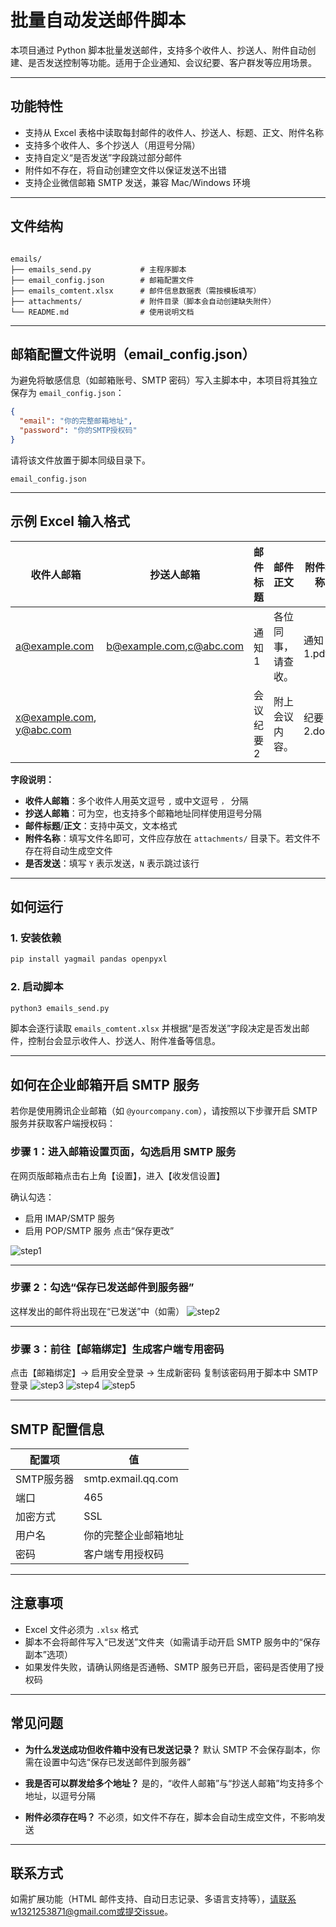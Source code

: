 # 批量自动发送邮件脚本

本项目通过 Python 脚本批量发送邮件，支持多个收件人、抄送人、附件自动创建、是否发送控制等功能。适用于企业通知、会议纪要、客户群发等应用场景。

---

## 功能特性

- 支持从 Excel 表格中读取每封邮件的收件人、抄送人、标题、正文、附件名称
- 支持多个收件人、多个抄送人（用逗号分隔）
- 支持自定义“是否发送”字段跳过部分邮件
- 附件如不存在，将自动创建空文件以保证发送不出错
- 支持企业微信邮箱 SMTP 发送，兼容 Mac/Windows 环境

---

## 文件结构

```

emails/
├── emails_send.py           # 主程序脚本
├── email_config.json        # 邮箱配置文件
├── emails_comtent.xlsx      # 邮件信息数据表（需按模板填写）
├── attachments/             # 附件目录（脚本会自动创建缺失附件）
└── README.md                # 使用说明文档

````
---

## 邮箱配置文件说明（email\_config.json）

为避免将敏感信息（如邮箱账号、SMTP 密码）写入主脚本中，本项目将其独立保存为 `email_config.json`：

```json
{
  "email": "你的完整邮箱地址",
  "password": "你的SMTP授权码"
}
```

请将该文件放置于脚本同级目录下。

```
email_config.json
```

---

## 示例 Excel 输入格式

| 收件人邮箱              | 抄送人邮箱               | 邮件标题       | 邮件正文             | 附件名称         | 是否发送 |
|-------------------------|--------------------------|----------------|----------------------|------------------|----------|
| a@example.com           | b@example.com,c@abc.com  | 通知1          | 各位同事，请查收。   | 通知1.pdf        | Y        |
| x@example.com, y@abc.com |                          | 会议纪要2       | 附上会议内容。       | 纪要2.docx       | N        |

**字段说明：**

- **收件人邮箱**：多个收件人用英文逗号 `,` 或中文逗号 `，` 分隔
- **抄送人邮箱**：可为空，也支持多个邮箱地址同样使用逗号分隔
- **邮件标题**/**正文**：支持中英文，文本格式
- **附件名称**：填写文件名即可，文件应存放在 `attachments/` 目录下。若文件不存在将自动生成空文件
- **是否发送**：填写 `Y` 表示发送，`N` 表示跳过该行

---

## 如何运行

### 1. 安装依赖

```bash
pip install yagmail pandas openpyxl
````

### 2. 启动脚本

```bash
python3 emails_send.py
```

脚本会逐行读取 `emails_comtent.xlsx` 并根据“是否发送”字段决定是否发出邮件，控制台会显示收件人、抄送人、附件准备等信息。

---

## 如何在企业邮箱开启 SMTP 服务

若你是使用腾讯企业邮箱（如 `@yourcompany.com`），请按照以下步骤开启 SMTP 服务并获取客户端授权码：

### 步骤 1：进入邮箱设置页面，勾选启用 SMTP 服务

在网页版邮箱点击右上角【设置】，进入【收发信设置】

确认勾选：
* 启用 IMAP/SMTP 服务
* 启用 POP/SMTP 服务
  点击“保存更改”

![step1](./screenshots/step1.png)

---

### 步骤 2：勾选“保存已发送邮件到服务器”

这样发出的邮件将出现在“已发送”中（如需）
![step2](./screenshots/step2.png)

---

### 步骤 3：前往【邮箱绑定】生成客户端专用密码

点击【邮箱绑定】→ 启用安全登录 → 生成新密码
复制该密码用于脚本中 SMTP 登录
![step3](./screenshots/step3.png)
![step4](./screenshots/step4.png)
![step5](./screenshots/step5.png)

---

## SMTP 配置信息

| 配置项     | 值                  |
| ------- | ------------------ |
| SMTP服务器 | smtp.exmail.qq.com |
| 端口      | 465                |
| 加密方式    | SSL                |
| 用户名     | 你的完整企业邮箱地址         |
| 密码      | 客户端专用授权码           |

---

## 注意事项

* Excel 文件必须为 `.xlsx` 格式
* 脚本不会将邮件写入“已发送”文件夹（如需请手动开启 SMTP 服务中的“保存副本”选项）
* 如果发件失败，请确认网络是否通畅、SMTP 服务已开启，密码是否使用了授权码

---

## 常见问题

* **为什么发送成功但收件箱中没有已发送记录？**
  默认 SMTP 不会保存副本，你需在设置中勾选“保存已发送邮件到服务器”

* **我是否可以群发给多个地址？**
  是的，“收件人邮箱”与“抄送人邮箱”均支持多个地址，以逗号分隔

* **附件必须存在吗？**
  不必须，如文件不存在，脚本会自动生成空文件，不影响发送

---

## 联系方式

如需扩展功能（HTML 邮件支持、自动日志记录、多语言支持等），请联系w1321253871@gmail.com或提交issue。


